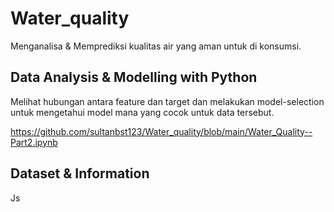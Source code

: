 # Water_quality

Menganalisa & Memprediksi kualitas air yang aman untuk di konsumsi. 

## Data Analysis & Modelling with Python
Melihat hubungan antara feature dan target dan melakukan model-selection untuk mengetahui model mana yang cocok untuk data tersebut.

 
https://github.com/sultanbst123/Water_quality/blob/main/Water_Quality--Part2.ipynb
## Dataset & Information
Js

